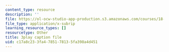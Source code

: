 ```yaml
---
content_type: resource
description: ''
file: https://ol-ocw-studio-app-production.s3.amazonaws.com/courses/18-01sc-single-variable-calculus-fall-2010/c17a8c233fa4785178135fa398a4d451_KhwQKE_tld0.srt
file_type: application/x-subrip
learning_resource_types: []
resourcetype: Other
title: 3play caption file
uid: c17a8c23-3fa4-7851-7813-5fa398a4d451
---
```

